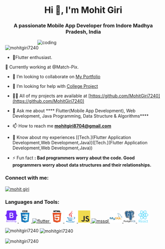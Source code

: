<h1 align="center">Hi 👋, I'm Mohit Giri</h1>
<h3 align="center">A passionate Mobile App Developer from Indore Madhya Pradesh, India</h3>


<img align="right" alt="coding" width="400" src="https://user-images.githubusercontent.com/55389276/140866485-8fb1c876-9a8f-4d6a-98dc-08c4981eaf70.gif">

<p align="left"> <img src="https://komarev.com/ghpvc/?username=mohitgiri7240&label=Profile%20views&color=0e75b6&style=flat" alt="mohitgiri7240" /> </p>

- 🌱Flutter enthusiast.

🔭 Currently working at @Match-Pix.
- 👯 I’m looking to collaborate on [My Portfolio](https://drive.google.com/file/d/1h7uGDt1R_PqgKcJifjIrcF6LbGc1HI4T/view?usp=sharing)

- 🤝 I’m looking for help with [College Project](https://github.com/MohitGiri7240/PLACEMENT-MANAGEMENT-CELL)

- 👨‍💻 All of my projects are available at [https://github.com/MohitGiri7240](https://github.com/MohitGiri7240)

- 💬 Ask me about **** Flutter(Mobile App Development), Web Development, Java Programming, Data Structure & Algorithms****

- 📫 How to reach me **mohitgiri8704@gmail.com**

- 📄 Know about my experiences [[Tech.](Flutter Application Development,Web Development,Java)]([Tech.](Flutter Application Development,Web Development,Java))

- ⚡ Fun fact **: Bad programmers worry about the code. Good programmers worry about data structures and their relationships.**

<h3 align="left">Connect with me:</h3>
<p align="left">
<a href="https://linkedin.com/in/mohit giri" target="blank"><img align="center" src="https://raw.githubusercontent.com/rahuldkjain/github-profile-readme-generator/master/src/images/icons/Social/linked-in-alt.svg" alt="mohit giri" height="30" width="40" /></a>
</p>

<h3 align="left">Languages and Tools:</h3>
<p align="left"> <a href="https://getbootstrap.com" target="_blank" rel="noreferrer"> <img src="https://raw.githubusercontent.com/devicons/devicon/master/icons/bootstrap/bootstrap-plain-wordmark.svg" alt="bootstrap" width="40" height="40"/> </a> <a href="https://www.w3schools.com/css/" target="_blank" rel="noreferrer"> <img src="https://raw.githubusercontent.com/devicons/devicon/master/icons/css3/css3-original-wordmark.svg" alt="css3" width="40" height="40"/> </a> <a href="https://flutter.dev" target="_blank" rel="noreferrer"> <img src="https://www.vectorlogo.zone/logos/flutterio/flutterio-icon.svg" alt="flutter" width="40" height="40"/> </a> <a href="https://www.w3.org/html/" target="_blank" rel="noreferrer"> <img src="https://raw.githubusercontent.com/devicons/devicon/master/icons/html5/html5-original-wordmark.svg" alt="html5" width="40" height="40"/> </a> <a href="https://www.java.com" target="_blank" rel="noreferrer"> <img src="https://raw.githubusercontent.com/devicons/devicon/master/icons/java/java-original.svg" alt="java" width="40" height="40"/> </a> <a href="https://developer.mozilla.org/en-US/docs/Web/JavaScript" target="_blank" rel="noreferrer"> <img src="https://raw.githubusercontent.com/devicons/devicon/master/icons/javascript/javascript-original.svg" alt="javascript" width="40" height="40"/> </a> <a href="https://www.microsoft.com/en-us/sql-server" target="_blank" rel="noreferrer"> <img src="https://www.svgrepo.com/show/303229/microsoft-sql-server-logo.svg" alt="mssql" width="40" height="40"/> </a> <a href="https://www.mysql.com/" target="_blank" rel="noreferrer"> <img src="https://raw.githubusercontent.com/devicons/devicon/master/icons/mysql/mysql-original-wordmark.svg" alt="mysql" width="40" height="40"/> </a> <a href="https://www.postgresql.org" target="_blank" rel="noreferrer"> <img src="https://raw.githubusercontent.com/devicons/devicon/master/icons/postgresql/postgresql-original-wordmark.svg" alt="postgresql" width="40" height="40"/> </a> <a href="https://reactjs.org/" target="_blank" rel="noreferrer"> <img src="https://raw.githubusercontent.com/devicons/devicon/master/icons/react/react-original-wordmark.svg" alt="react" width="40" height="40"/> </a> </p>

<p><img align="left" src="https://github-readme-stats.vercel.app/api/top-langs?username=mohitgiri7240&show_icons=true&locale=en&layout=compact" alt="mohitgiri7240" /></p>

<p>&nbsp;<img align="center" src="https://github-readme-stats.vercel.app/api?username=mohitgiri7240&show_icons=true&locale=en" alt="mohitgiri7240" /></p>

<p><img align="center" src="https://github-readme-streak-stats.herokuapp.com/?user=mohitgiri7240&" alt="mohitgiri7240" /></p>
